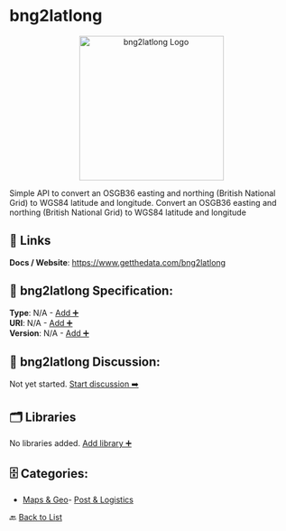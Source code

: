 # bng2latlong
<p align="center">
    <img width="256" src="https://raw.githubusercontent.com/apis-list/apis-list/main/apis/bng2latlong/logo_256x256.png" alt="bng2latlong Logo"/>
</p>
Simple API to convert an OSGB36 easting and northing (British National Grid) to WGS84 latitude and longitude. Convert an OSGB36 easting and northing (British National Grid) to WGS84 latitude and longitude

##  🔗 Links
**Docs / Website**: https://www.getthedata.com/bng2latlong

## 🧬 bng2latlong Specification:
**Type**: N/A - [Add ➕](https://github.com/apis-list/apis-list/edit/main/apis.yaml#L23234)  
**URI**: N/A - [Add ➕](https://github.com/apis-list/apis-list/edit/main/apis.yaml#L23234)  
**Version**: N/A - [Add ➕](https://github.com/apis-list/apis-list/edit/main/apis.yaml#L23234)

## 💬 bng2latlong Discussion:
Not yet started. [Start discussion ➡️](https://github.com/apis-list/apis-list/discussions/new)

## 🗂️ Libraries

No libraries added. [Add library ➕](https://github.com/apis-list/apis-list/edit/main/apis.yaml#L23234)    


## 🗄️ Categories:
- [Maps & Geo](https://github.com/apis-list/apis-list#maps--geo-)- [Post & Logistics](https://github.com/apis-list/apis-list#post--logistics-)

🔙  [Back to List](https://github.com/apis-list/apis-list)
